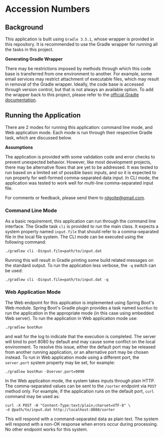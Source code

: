 # Accession Numbers

## Background
This application is built using `Gradle 3.5.1`, whose wrapper is provided in this repository. It is recommended to use the Gradle wrapper for running all the tasks in this project.

**Generating Gradle Wrapper**

There may be restrictions imposed by methods through which this code base is transferred from one environment to another. For example, some email services may restrict attachment of executable files, which may result in removal of the Gradle wrapper. Ideally, the code base is accessed through version control, but that is not always an available option. To add the wrapper back to this project, please refer to the [official Gradle documentation][1].

## Running the Application

There are 2 modes for running this application: command line mode, and Web application mode. Each mode is run through their respective Gradle task, which are discussed below.

**Assumptions**

The application is provided with some validation code and error checks to prevent unexpected behavior. However, like most development projects, there may be alternative flows that are yet to be addressed. It was tested to run based on a limited set of possible basic inputs, and so it is expected to run properly for well-formed comma-separated data input. In CLI mode, the application was tested to work well for multi-line comma-separated input file.

For comments or feedback, please send them to [rdgoite@gmail.com][2].

### Command Line Mode

As a basic requirement, this application can run through the command line interface. The Gradle task `cli` is provided to run the main class. It expects a system property named `input.file` that should refer to a comma-separated file in the local file system. The CLI mode can be executed using the following command:

    ./gradlew cli -Dinput.file=path/to/input.dat
    
Running this will result in Gradle printing some build related messages on the standard output. To run the application less verbose, the `-q` switch can be used:

    ./gradlew cli -Dinput.file=path/to/input.dat -q

### Web Application Mode

The Web endpoint for this application is implemented using Spring Boot's Web module. Spring Boot's Gradle plugin provides a task named `bootRun` to run the application in the appropriate mode (in this case using embedded Web server). To run the application in Web application mode use:

    ./gradlew bootRun
    
and wait for the log to indicate that the execution is completed. The server will bind to port 8080 by default and may cause some conflict on the local environment. To resolve this issue, either the default port may be released from another running application, or an alternative port may be chosen instead. To run in Web application mode using a different port, the `server.port` system property may be set, for example:

    ./gradlew bootRun -Dserver.port=9090

In the Web application mode, the system takes inputs through plain HTTP. The comma-separated values can be sent to the `/sorter` endpoint via `POST` method only. For example, if the application runs on the default port, `curl` command may be used as:

    curl -X POST -H "Content-Type:text/plain;charset=UTF-8" \
    -d @path/to/input.dat http://localhost:8080/sorter
    
This will respond with a command-separated data as plain text. The system will respond with a non-OK response when errors occur during processing. No other endpoint works for this system.
    

<!-- links -->
[1]: https://docs.gradle.org/3.3/userguide/gradle_wrapper.html#sec:wrapper_generation
[2]: mailto:rdgoite@gmail.com
